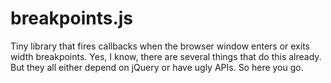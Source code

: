 # breakpoints.js
Tiny library that fires callbacks when the browser window enters or exits width breakpoints. Yes, I know, there are several things that do this already. But they all either depend on jQuery or have ugly APIs. So here you go.
